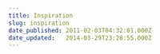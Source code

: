 ```yaml
---
title: Inspiration
slug: inspiration
date_published: 2011-02-03T04:32:01.000Z
date_updated:   2014-03-29T23:28:55.000Z
---
```



